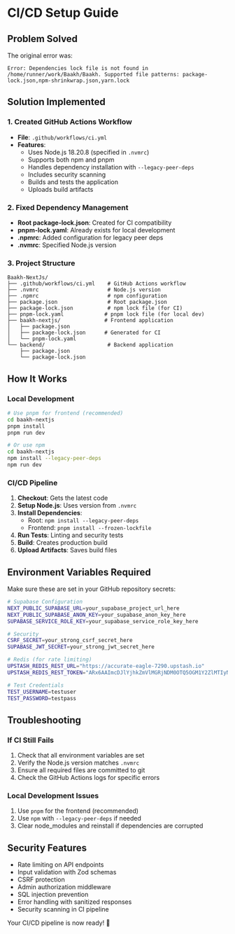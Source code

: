 # CI/CD Setup Guide

## Problem Solved
The original error was:
```
Error: Dependencies lock file is not found in /home/runner/work/Baakh/Baakh. Supported file patterns: package-lock.json,npm-shrinkwrap.json,yarn.lock
```

## Solution Implemented

### 1. Created GitHub Actions Workflow
- **File**: `.github/workflows/ci.yml`
- **Features**:
  - Uses Node.js 18.20.8 (specified in `.nvmrc`)
  - Supports both npm and pnpm
  - Handles dependency installation with `--legacy-peer-deps`
  - Includes security scanning
  - Builds and tests the application
  - Uploads build artifacts

### 2. Fixed Dependency Management
- **Root package-lock.json**: Created for CI compatibility
- **pnpm-lock.yaml**: Already exists for local development
- **.npmrc**: Added configuration for legacy peer deps
- **.nvmrc**: Specified Node.js version

### 3. Project Structure
```
Baakh-NextJs/
├── .github/workflows/ci.yml    # GitHub Actions workflow
├── .nvmrc                      # Node.js version
├── .npmrc                      # npm configuration
├── package.json                # Root package.json
├── package-lock.json           # npm lock file (for CI)
├── pnpm-lock.yaml             # pnpm lock file (for local dev)
├── baakh-nextjs/              # Frontend application
│   ├── package.json
│   ├── package-lock.json      # Generated for CI
│   └── pnpm-lock.yaml
└── backend/                    # Backend application
    ├── package.json
    └── package-lock.json
```

## How It Works

### Local Development
```bash
# Use pnpm for frontend (recommended)
cd baakh-nextjs
pnpm install
pnpm run dev

# Or use npm
cd baakh-nextjs
npm install --legacy-peer-deps
npm run dev
```

### CI/CD Pipeline
1. **Checkout**: Gets the latest code
2. **Setup Node.js**: Uses version from `.nvmrc`
3. **Install Dependencies**: 
   - Root: `npm install --legacy-peer-deps`
   - Frontend: `pnpm install --frozen-lockfile`
4. **Run Tests**: Linting and security tests
5. **Build**: Creates production build
6. **Upload Artifacts**: Saves build files

## Environment Variables Required

Make sure these are set in your GitHub repository secrets:

```bash
# Supabase Configuration
NEXT_PUBLIC_SUPABASE_URL=your_supabase_project_url_here
NEXT_PUBLIC_SUPABASE_ANON_KEY=your_supabase_anon_key_here
SUPABASE_SERVICE_ROLE_KEY=your_supabase_service_role_key_here

# Security
CSRF_SECRET=your_strong_csrf_secret_here
SUPABASE_JWT_SECRET=your_strong_jwt_secret_here

# Redis (for rate limiting)
UPSTASH_REDIS_REST_URL="https://accurate-eagle-7290.upstash.io"
UPSTASH_REDIS_REST_TOKEN="ARx6AAImcDJlYjhkZmVlMGRjNDM0OTQ5OGM1Y2ZlMTIyNjQ1ZDA0ZXAyNzI5MA"

# Test Credentials
TEST_USERNAME=testuser
TEST_PASSWORD=testpass
```

## Troubleshooting

### If CI Still Fails
1. Check that all environment variables are set
2. Verify the Node.js version matches `.nvmrc`
3. Ensure all required files are committed to git
4. Check the GitHub Actions logs for specific errors

### Local Development Issues
1. Use `pnpm` for the frontend (recommended)
2. Use `npm` with `--legacy-peer-deps` if needed
3. Clear node_modules and reinstall if dependencies are corrupted

## Security Features
- Rate limiting on API endpoints
- Input validation with Zod schemas
- CSRF protection
- Admin authorization middleware
- SQL injection prevention
- Error handling with sanitized responses
- Security scanning in CI pipeline

Your CI/CD pipeline is now ready! 🚀

